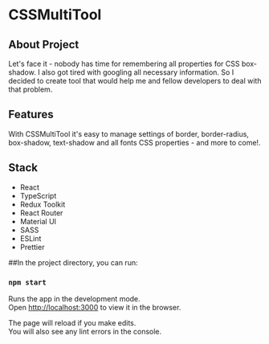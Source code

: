 # CSSMultiTool

## About Project

Let's face it - nobody has time for remembering all properties for CSS box-shadow. 
I also got tired with googling all necessary information. So I decided to create tool that would help me
and fellow developers to deal with that problem.

## Features

With CSSMultiTool it's easy to manage settings of border, border-radius, box-shadow, text-shadow and all fonts
CSS properties - and more to come!.

## Stack

<ul>
<li>React</li>
<li>TypeScript</li>
<li>Redux Toolkit</li>
<li>React Router</li>
<li>Material UI</li>
<li>SASS</li>
<li>ESLint</li>
<li>Prettier</li>
</ul>

##In the project directory, you can run:

### `npm start`

Runs the app in the development mode.\
Open [http://localhost:3000](http://localhost:3000) to view it in the browser.

The page will reload if you make edits.\
You will also see any lint errors in the console.

